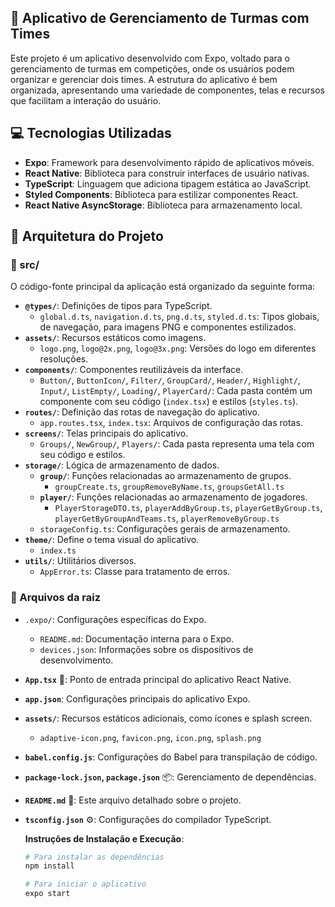 ## 📱 Aplicativo de Gerenciamento de Turmas com Times

Este projeto é um aplicativo desenvolvido com Expo, voltado para o gerenciamento de turmas em competições, onde os usuários podem organizar e gerenciar dois times. A estrutura do aplicativo é bem organizada, apresentando uma variedade de componentes, telas e recursos que facilitam a interação do usuário.

## 💻 Tecnologias Utilizadas

- **Expo**: Framework para desenvolvimento rápido de aplicativos móveis.
- **React Native**: Biblioteca para construir interfaces de usuário nativas.
- **TypeScript**: Linguagem que adiciona tipagem estática ao JavaScript.
- **Styled Components**: Biblioteca para estilizar componentes React.
- **React Native AsyncStorage**: Biblioteca para armazenamento local.

## 📂 Arquitetura do Projeto

### 📁 src/

O código-fonte principal da aplicação está organizado da seguinte forma:

- **`@types/`**: Definições de tipos para TypeScript.
  - `global.d.ts`, `navigation.d.ts`, `png.d.ts`, `styled.d.ts`: Tipos globais, de navegação, para imagens PNG e componentes estilizados.
- **`assets/`**: Recursos estáticos como imagens.
  - `logo.png`, `logo@2x.png`, `logo@3x.png`: Versões do logo em diferentes resoluções.
- **`components/`**: Componentes reutilizáveis da interface.
  - `Button/`, `ButtonIcon/`, `Filter/`, `GroupCard/`, `Header/`, `Highlight/`, `Input/`, `ListEmpty/`, `Loading/`, `PlayerCard/`: Cada pasta contém um componente com seu código (`index.tsx`) e estilos (`styles.ts`).
- **`routes/`**: Definição das rotas de navegação do aplicativo.
  - `app.routes.tsx`, `index.tsx`: Arquivos de configuração das rotas.
- **`screens/`**: Telas principais do aplicativo.
  - `Groups/`, `NewGroup/`, `Players/`: Cada pasta representa uma tela com seu código e estilos.
- **`storage/`**: Lógica de armazenamento de dados.
  - **`group/`**: Funções relacionadas ao armazenamento de grupos.
    - `groupCreate.ts`, `groupRemoveByName.ts`, `groupsGetAll.ts`
  - **`player/`**: Funções relacionadas ao armazenamento de jogadores.
    - `PlayerStorageDTO.ts`, `playerAddByGroup.ts`, `playerGetByGroup.ts`, `playerGetByGroupAndTeams.ts`, `playerRemoveByGroup.ts`
  - `storageConfig.ts`: Configurações gerais de armazenamento.
- **`theme/`**: Define o tema visual do aplicativo.
  - `index.ts`
- **`utils/`**: Utilitários diversos.
  - `AppError.ts`: Classe para tratamento de erros.

### 📄 Arquivos da raiz

- `.expo/`: Configurações específicas do Expo.
  - `README.md`: Documentação interna para o Expo.
  - `devices.json`: Informações sobre os dispositivos de desenvolvimento.
- **`App.tsx`** 🚀: Ponto de entrada principal do aplicativo React Native.
- **`app.json`**: Configurações principais do aplicativo Expo.
- **`assets/`**: Recursos estáticos adicionais, como ícones e splash screen.
  - `adaptive-icon.png`, `favicon.png`, `icon.png`, `splash.png`
- **`babel.config.js`**: Configurações do Babel para transpilação de código.
- **`package-lock.json`, `package.json`** 📦: Gerenciamento de dependências.
- **`README.md`** 📄: Este arquivo detalhado sobre o projeto.
- **`tsconfig.json`** ⚙️: Configurações do compilador TypeScript.

  **Instruções de Instalação e Execução**:

  ```bash
  # Para instalar as dependências
  npm install

  # Para iniciar o aplicativo
  expo start
  ```
